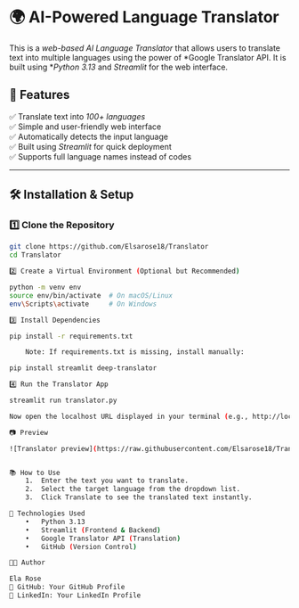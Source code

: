 # 🌍 AI-Powered Language Translator

This is a *web-based AI Language Translator* that allows users to translate text into multiple languages using the power of *Google Translator API. It is built using **Python 3.13* and *Streamlit* for the web interface.

## 🚀 Features
✅ Translate text into *100+ languages*  
✅ Simple and user-friendly web interface  
✅ Automatically detects the input language  
✅ Built using *Streamlit* for quick deployment  
✅ Supports full language names instead of codes  

---

## 🛠 Installation & Setup

### 1️⃣ Clone the Repository
```bash
git clone https://github.com/Elsarose18/Translator
cd Translator

2️⃣ Create a Virtual Environment (Optional but Recommended)

python -m venv env
source env/bin/activate  # On macOS/Linux
env\Scripts\activate     # On Windows

3️⃣ Install Dependencies

pip install -r requirements.txt

	Note: If requirements.txt is missing, install manually:

pip install streamlit deep-translator

4️⃣ Run the Translator App

streamlit run translator.py

Now open the localhost URL displayed in your terminal (e.g., http://localhost:8501) to use the translator.

📷 Preview

![Translator preview](https://raw.githubusercontent.com/Elsarose18/Translator/main/translator.png)


📚 How to Use
	1.	Enter the text you want to translate.
	2.	Select the target language from the dropdown list.
	3.	Click Translate to see the translated text instantly.

🔧 Technologies Used
	•	Python 3.13
	•	Streamlit (Frontend & Backend)
	•	Google Translator API (Translation)
	•	GitHub (Version Control)

👨‍💻 Author

Ela Rose
📌 GitHub: Your GitHub Profile
📌 LinkedIn: Your LinkedIn Profile

